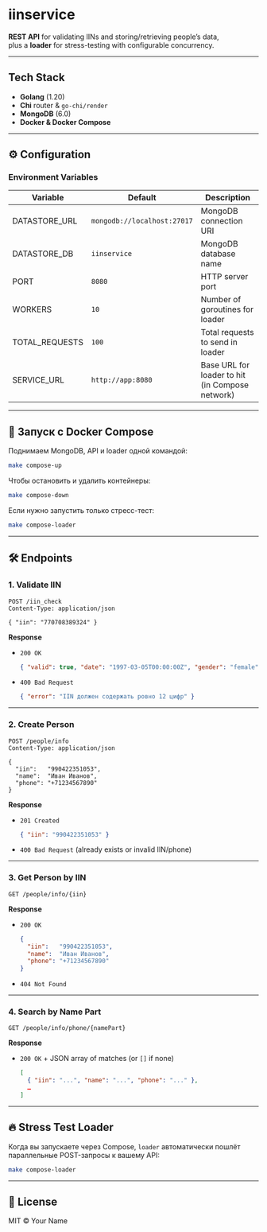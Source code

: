 # iinservice

**REST API** for validating IINs and storing/retrieving people’s data,  
plus a **loader** for stress-testing with configurable concurrency.

---

## Tech Stack

- **Golang** (1.20)  
- **Chi** router & `go-chi/render`  
- **MongoDB** (6.0)  
- **Docker & Docker Compose**

---

## ⚙️ Configuration

### Environment Variables

| Variable           | Default                            | Description                                          |
|--------------------|------------------------------------|------------------------------------------------------|
| DATASTORE_URL      | `mongodb://localhost:27017`        | MongoDB connection URI                               |
| DATASTORE_DB       | `iinservice`                       | MongoDB database name                                |
| PORT               | `8080`                             | HTTP server port                                     |
| WORKERS            | `10`                               | Number of goroutines for loader                      |
| TOTAL_REQUESTS     | `100`                              | Total requests to send in loader                     |
| SERVICE_URL        | `http://app:8080`                  | Base URL for loader to hit (in Compose network)      |

---

## 🚀 Запуск с Docker Compose

Поднимаем MongoDB, API и loader одной командой:

```bash
make compose-up
```

Чтобы остановить и удалить контейнеры:

```bash
make compose-down
```

Если нужно запустить только стресс-тест:

```bash
make compose-loader
```

---

## 🛠️ Endpoints

### 1. Validate IIN  
```http
POST /iin_check
Content-Type: application/json

{ "iin": "770708389324" }
```
**Response**  
- `200 OK`  
  ```json
  { "valid": true, "date": "1997-03-05T00:00:00Z", "gender": "female" }
  ```
- `400 Bad Request`  
  ```json
  { "error": "IIN должен содержать ровно 12 цифр" }
  ```

---

### 2. Create Person  
```http
POST /people/info
Content-Type: application/json

{
  "iin":   "990422351053",
  "name":  "Иван Иванов",
  "phone": "+71234567890"
}
```
**Response**  
- `201 Created`  
  ```json
  { "iin": "990422351053" }
  ```
- `400 Bad Request` (already exists or invalid IIN/phone)

---

### 3. Get Person by IIN  
```http
GET /people/info/{iin}
```
**Response**  
- `200 OK`  
  ```json
  {
    "iin":   "990422351053",
    "name":  "Иван Иванов",
    "phone": "+71234567890"
  }
  ```
- `404 Not Found`  

---

### 4. Search by Name Part  
```http
GET /people/info/phone/{namePart}
```
**Response**  
- `200 OK` + JSON array of matches (or `[]` if none)  
  ```json
  [
    { "iin": "...", "name": "...", "phone": "..." },
    …
  ]
  ```

---

## 🔥 Stress Test Loader

Когда вы запускаете через Compose, `loader` автоматически пошлёт параллельные POST-запросы к вашему API:

```bash
make compose-loader
```



---

## 📖 License

MIT © Your Name
